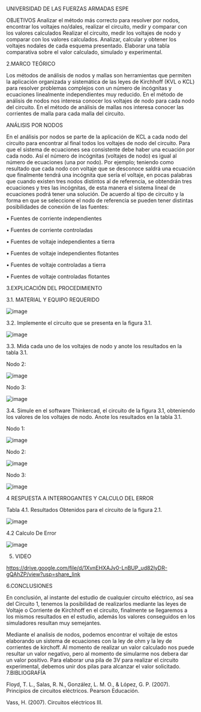 UNIVERSIDAD DE LAS FUERZAS ARMADAS ESPE

OBJETIVOS
Analizar el método más correcto para resolver por nodos, encontrar los voltajes no/dales, realizar el circuito, medir y comparar con los valores calculados
Realizar el circuito, medir los voltajes de nodo y comparar con los valores calculados.
Analizar, calcular y obtener los voltajes nodales de cada esquema presentado.
Elaborar una tabla comparativa sobre el valor calculado, simulado y experimental.


2.MARCO TEÓRICO



Los métodos de análisis de nodos y mallas son herramientas que permiten la aplicación organizada y sistemática de las leyes de Kirchhoff (KVL o KCL) para resolver problemas complejos con un número de incógnitas y ecuaciones linealmente independientes muy reducido. En el método de análisis de nodos nos interesa conocer los voltajes de nodo para cada nodo del circuito. En el método de análisis de mallas nos interesa conocer las corrientes de malla para cada malla del circuito. 

ANÁLISIS POR NODOS 

En el análisis por nodos se parte de la aplicación de KCL a cada nodo del circuito para encontrar al final todos los voltajes de nodo del circuito. Para que el sistema de ecuaciones sea consistente debe haber una ecuación por cada nodo. Así el número de incógnitas (voltajes de nodo) es igual al número de ecuaciones (una por nodo). Por ejemplo; teniendo como resultado que cada nodo con voltaje que se desconoce saldrá una ecuación que finalmente tendrá una incógnita que sería el voltaje, en pocas palabras que cuando existen tres nodos distintos al de referencia, se obtendrán tres ecuaciones y tres las incógnitas, de esta manera el sistema lineal de ecuaciones podrá tener una solución. De acuerdo al tipo de circuito y la forma en que se seleccione el nodo de referencia se pueden tener distintas posibilidades de conexión de las fuentes:

• Fuentes de corriente independientes

• Fuentes de corriente controladas

• Fuentes de voltaje independientes a tierra

• Fuentes de voltaje independientes flotantes

• Fuentes de voltaje controladas a tierra

• Fuentes de voltaje controladas flotantes

3.EXPLICACIÓN DEL PROCEDIMIENTO

3.1. MATERIAL Y EQUIPO REQUERIDO

![image](https://user-images.githubusercontent.com/116780506/204038535-10a1d464-afd1-4901-9984-18ba6c97e0e8.png)


3.2. Implemente el circuito que se presenta en la figura 3.1.

![image](https://user-images.githubusercontent.com/116780506/204038593-98322ae5-af90-4b8a-b4a3-22a8025b20da.png)


3.3. Mida cada uno de los voltajes de nodo y anote los resultados en la tabla 3.1.

Nodo 2:

![image](https://user-images.githubusercontent.com/116780506/204038627-a1d0e80b-323a-489f-b7bf-488c741229e6.png)


Nodo 3:


![image](https://user-images.githubusercontent.com/116780506/204038656-56b7521d-3d25-492b-baeb-bd091c1336e1.png)


3.4. Simule en el software Thinkercad, el circuito de la figura 3.1, obteniendo los valores de los voltajes de nodo. Anote los resultados en la tabla 3.1.

Nodo 1:

![image](https://user-images.githubusercontent.com/116780506/204038682-83f2d64b-a852-4d60-9d4d-11d57711722c.png)


Nodo 2:

![image](https://user-images.githubusercontent.com/116780506/204038712-1f30b447-5892-4dec-95bb-fe4859d9900e.png)


Nodo 3:


![image](https://user-images.githubusercontent.com/116780506/204038739-44593ba0-775f-424d-babb-054540774003.png)


4   RESPUESTA A INTERROGANTES Y CALCULO DEL ERROR

Tabla 4.1. Resultados Obtenidos para el circuito de la figura 2.1.

![image](https://user-images.githubusercontent.com/116780506/204038794-9518ea7b-423c-4924-a39b-0e7d7dde875c.png)


4.2 Calculo De Error

![image](https://user-images.githubusercontent.com/116780506/204038831-65933581-a974-437f-8468-1b6f07e695d8.png)


5. VIDEO

https://drive.google.com/file/d/1XvnEHXAJv0-LnBUP_ud82lyDR-gQAhZP/view?usp=share_link


6.CONCLUSIONES

En conclusión, al instante del estudio de cualquier circuito eléctrico, así sea del Circuito 1, tenemos la posibilidad de realizarlos mediante las leyes de Voltaje o Corriente de Kirchhoff en el circuito, finalmente se llegaremos a los mismos resultados en el estudio, además los valores conseguidos en los simuladores resultan muy semejantes.


Mediante el analisis de nodos, podemos encontrar el voltaje de estos elaborando un sistema de ecuaciones con la ley de ohm y la ley de corrientes de kirchoff.
Al momento de realizar un valor calculado nos puede resultar un valor negativo, pero al momento de simularme nos debera dar un valor positivo.
Para elaborar una pila de 3V para realizar el circuito experimental, debemos unir dos pilas para alcanzar el valor solicitado.
7.BIBLIOGRAFÍA

Floyd, T. L., Salas, R. N., González, L. M. O., & López, G. P. (2007). Principios de circuitos eléctricos. Pearson Educación.

Vass, H. (2007). Circuitos eléctricos III.




